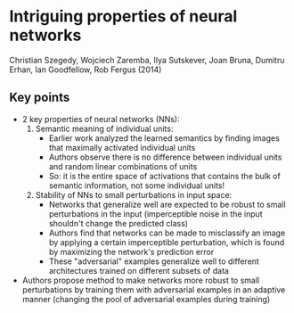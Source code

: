 # Intriguing properties of neural networks
Christian Szegedy, Wojciech Zaremba, Ilya Sutskever, Joan Bruna, Dumitru Erhan, Ian Goodfellow, Rob Fergus (2014)

## Key points
- 2 key properties of neural networks (NNs):
    1. Semantic meaning of individual units:
        - Earlier work analyzed the learned semantics by finding images that maximally activated individual units
        - Authors observe there is no difference between individual units and random linear combinations of units
        - So: it is the entire space of activations that contains the bulk of semantic information, not some individual units!
    2. Stability of NNs to small perturbations in input space:
        - Networks that generalize well are expected to be robust to small perturbations in the input (imperceptible noise in the input shouldn't change the predicted class)
        - Authors find that networks can be made to misclassify an image by applying a certain imperceptible perturbation, which is found by maximizing the network's prediction error
        - These "adversarial" examples generalize well to different architectures trained on different subsets of data
- Authors propose method to make networks more robust to small perturbations by training them with adversarial examples in an adaptive manner (changing the pool of adversarial examples during training)
